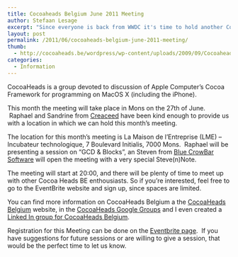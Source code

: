 ```yaml
---
title: Cocoaheads Belgium June 2011 Meeting
author: Stefaan Lesage
excerpt: "Since everyone is back from WWDC it's time to hold another Cocoaheads Belgium meeting ... this time with a very special Steve(n)Note !"
layout: post
permalink: /2011/06/cocoaheads-belgium-june-2011-meeting/
thumb:
  - http://cocoaheads.be/wordpress/wp-content/uploads/2009/09/CocoaheadsBE.png
categories:
  - Information
---
```

CocoaHeads is a group devoted to discussion of Apple Computer&#8217;s Cocoa Framework for programming on MacOS X (including the iPhone).

This month the meeting will take place in Mons on the 27th of June.  Raphael and Sandrine from [Creaceed][1] have been kind enough to provide us with a location in which we can hold this month&#8217;s meeting.

The location for this month&#8217;s meeting is La Maison de l&#8217;Entreprise (LME) &#8211; Incubateur technologique, 7 Boulevard Initialis, 7000 Mons.  Raphael will be presenting a session on &#8220;GCD & Blocks&#8221;, an Steven from <a title="Blue Crowbar Software" href="http://bluecrowbar.com/" target="_blank">Blue CrowBar Software</a> will open the meeting with a very special Steve(n)Note.

The meeting will start at 20:00, and there will be plenty of time to meet up with other Cocoa Heads BE enthousiasts. So if you&#8217;re interested, feel free to go to the EventBrite website and sign up, since spaces are limited.

You can find more information on CocoaHeads Belgium a the [CocoaHeads Belgium][2] website, in the [CocoaHeads Google Groups][3] and I even created a [Linked In group for CocoaHeads Belgium][4].

Registration for this Meeting can be done on the [Eventbrite page][5].  If you have suggestions for future sessions or are willing to give a session, that would be the perfect time to let us know.

 [1]: http://creaceed.com/ "Creaceed"
 [2]: http://bit.ly/65IVVW "CocoaHeads Belgium"
 [3]: http://groups.google.com/group/cocoaheadsbe
 [4]: http://www.linkedin.com/groups?gid=2342382&trk=hb_side_g
 [5]: http://bit.ly/CHBE201106
